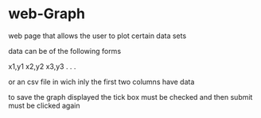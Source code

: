 # web-Graph
web page that allows the user to plot certain data sets 

data can be of the following forms

x1,y1
x2,y2
x3,y3
.
.
.

or an csv file in wich inly the first two columns have data

to save the graph displayed the tick box must be checked and then submit must be clicked again
